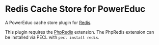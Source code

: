 Redis Cache Store for PowerEduc
============================

A PowerEduc cache store plugin for [Redis](http://redis.io).

This plugin requires the [PhpRedis](https://github.com/phpredis/phpredis) extension.  The PhpRedis extension can be installed via PECL with `pecl install redis`.
